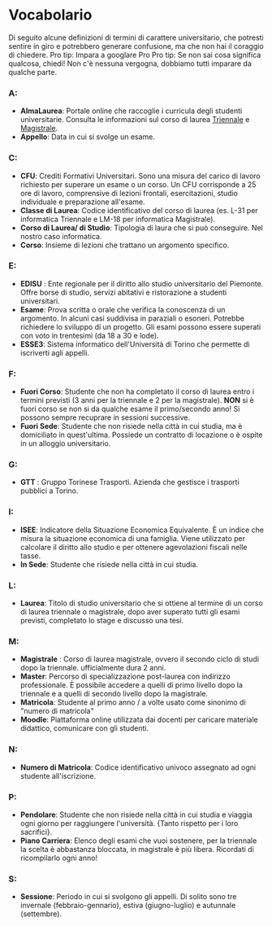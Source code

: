 # Vocabolario
Di seguito alcune definizioni di termini di carattere universitario, che potresti sentire in giro e potrebbero generare confusione, ma che non hai il coraggio di chiedere. 
Pro tip: Impara a googlare 
Pro Pro tip: Se non sai cosa significa qualcosa, chiedi! Non c'è nessuna vergogna, dobbiamo tutti imparare da qualche parte.


### A: 
- **AlmaLaurea**: Portale online che raccoglie i curricula degli studenti universitarie. Consulta le informazioni sul corso di laurea [Triennale](https://www2.almalaurea.it/cgi-php/universita/statistiche/visualizza.php?anno=2022&corstipo=tutti&ateneo=70031&facolta=1265&gruppo=tutti&livello=1&area4=tutti&pa=70031&classe=tutti&postcorso=tutti&isstella=0&isstella=0&presiui=tutti&disaggregazione=&LANG=it&CONFIG=profilo) e [Magistrale](https://www2.almalaurea.it/cgi-php/universita/statistiche/visualizza.php?anno=2022&corstipo=tutti&ateneo=70031&facolta=1265&gruppo=tutti&livello=2&area4=tutti&pa=70031&classe=tutti&postcorso=tutti&isstella=0&isstella=0&presiui=tutti&disaggregazione=&LANG=it&CONFIG=profilo).
- **Appello**: Data in cui si svolge un esame. 
### C:
- **CFU**: Crediti Formativi Universitari. Sono una misura del carico di lavoro richiesto per superare un esame o un corso. Un CFU corrisponde a 25 ore di lavoro, comprensive di lezioni frontali, esercitazioni, studio individuale e preparazione all'esame.
- **Classe di Laurea**: Codice identificativo del corso di laurea (es. L-31 per informatica Triennale e LM-18 per informatica Magistrale).
- **Corso di Laurea/ di Studio**: Tipologia di laura che si può conseguire. Nel nostro caso informatica. 
- **Corso**: Insieme di lezioni che trattano un argomento specifico.
### E:
- **EDISU** : Ente regionale per il diritto allo studio universitario del Piemonte. Offre borse di studio, servizi abitativi e ristorazione a studenti universitari.
- **Esame**: Prova scritta o orale che verifica la conoscenza di un argomento. In alcuni casi suddivisa in paraziali o esoneri. Potrebbe richiedere lo sviluppo di un progetto. Gli esami possono essere superati con voto in trentesimi (da 18 a 30 e lode).
- **ESSE3**: Sistema informatico dell'Università di Torino che permette di iscriverti agli appelli.
### F:
- **Fuori Corso**: Studente che non ha completato il corso di laurea entro i termini previsti (3 anni per la triennale e 2 per la magistrale). **NON** si è fuori corso se non si da qualche esame il primo/secondo anno! Si possono sempre recuprare in sessioni successive. 
- **Fuori Sede**: Studente che non risiede nella città in cui studia, ma è domiciliato in quest'ultima. Possiede un contratto di locazione o è ospite in un alloggio universitario.
### G:
- **GTT** : Gruppo Torinese Trasporti. Azienda che gestisce i trasporti pubblici a Torino.
### I:
- **ISEE**: Indicatore della Situazione Economica Equivalente. È un indice che misura la situazione economica di una famiglia. Viene utilizzato per calcolare il diritto allo studio e per ottenere agevolazioni fiscali nelle tasse.
- **In Sede**: Studente che risiede nella città in cui studia.
### L:
- **Laurea**: Titolo di studio universitario che si ottiene al termine di un corso di laurea triennale o magistrale, dopo aver superato tutti gli esami previsti, completato lo stage e discusso una tesi.
### M:
- **Magistrale** : Corso di laurea magistrale, ovvero il secondo ciclo di studi dopo la triennale. ufficialmente dura 2 anni. 
- **Master**: Percorso di specializzazione post-laurea con indirizzo professionale. È possibile accedere a quelli di primo livello dopo la triennale e a quelli di secondo livello dopo la magistrale.
- **Matricola**: Studente al primo anno / a volte usato come sinonimo di "numero di matricola"
- **Moodle**: Piattaforma online utilizzata dai docenti per caricare materiale didattico, comunicare con gli studenti.
### N:
- **Numero di Matricola**: Codice identificativo univoco assegnato ad ogni studente all'iscrizione.
### P:
- **Pendolare**: Studente che non risiede nella città in cui studia e viaggia ogni giorno per raggiungere l'università. {Tanto rispetto per i loro sacrifici}.
- **Piano Carriera**: Elenco degli esami che vuoi sostenere, per la triennale la scelta è abbastanza bloccata, in magistrale è più libera. Ricordati di ricompilarlo ogni anno!
### S:
- **Sessione**: Periodo in cui si svolgono gli appelli. Di solito sono tre invernale (febbraio-gennario), estiva (giugno-luglio) e autunnale (settembre). 